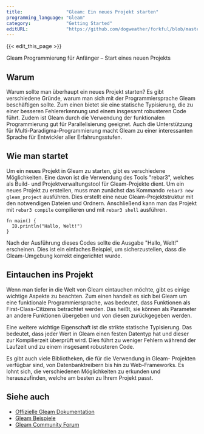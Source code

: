 ```yaml
---
title:                "Gleam: Ein neues Projekt starten"
programming_language: "Gleam"
category:             "Getting Started"
editURL:              "https://github.com/dogweather/forkful/blob/master/content/de/gleam/starting-a-new-project.md"
---
```


{{< edit_this_page >}}

Gleam Programmierung für Anfänger – Start eines neuen Projekts

## Warum

Warum sollte man überhaupt ein neues Projekt starten? Es gibt verschiedene Gründe, warum man sich mit der Programmiersprache Gleam beschäftigen sollte. Zum einen bietet sie eine statische Typisierung, die zu einer besseren Fehlererkennung und einem insgesamt robusteren Code führt. Zudem ist Gleam durch die Verwendung der funktionalen Programmierung gut für Parallelisierung geeignet. Auch die Unterstützung für Multi-Paradigma-Programmierung macht Gleam zu einer interessanten Sprache für Entwickler aller Erfahrungsstufen.

## Wie man startet

Um ein neues Projekt in Gleam zu starten, gibt es verschiedene Möglichkeiten. Eine davon ist die Verwendung des Tools "rebar3", welches als Build- und Projektverwaltungstool für Gleam-Projekte dient. Um ein neues Projekt zu erstellen, muss man zunächst das Kommando `rebar3 new gleam_project` ausführen. Dies erstellt eine neue Gleam-Projektstruktur mit den notwendigen Dateien und Ordnern. Anschließend kann man das Projekt mit `rebar3 compile` compilieren und mit `rebar3 shell` ausführen.

```Gleam
fn main() {
  IO.println("Hallo, Welt!")
}
```

Nach der Ausführung dieses Codes sollte die Ausgabe "Hallo, Welt!" erscheinen. Dies ist ein einfaches Beispiel, um sicherzustellen, dass die Gleam-Umgebung korrekt eingerichtet wurde.

## Eintauchen ins Projekt

Wenn man tiefer in die Welt von Gleam eintauchen möchte, gibt es einige wichtige Aspekte zu beachten. Zum einen handelt es sich bei Gleam um eine funktionale Programmiersprache, was bedeutet, dass Funktionen als First-Class-Citizens betrachtet werden. Das heißt, sie können als Parameter an andere Funktionen übergeben und von diesen zurückgegeben werden.

Eine weitere wichtige Eigenschaft ist die strikte statische Typisierung. Das bedeutet, dass jeder Wert in Gleam einen festen Datentyp hat und dieser zur Kompilierzeit überprüft wird. Dies führt zu weniger Fehlern während der Laufzeit und zu einem insgesamt robusteren Code.

Es gibt auch viele Bibliotheken, die für die Verwendung in Gleam- Projekten verfügbar sind, von Datenbanktreibern bis hin zu Web-Frameworks. Es lohnt sich, die verschiedenen Möglichkeiten zu erkunden und herauszufinden, welche am besten zu Ihrem Projekt passt.

## Siehe auch

- [Offizielle Gleam Dokumentation](https://gleam.run/)
- [Gleam Beispiele](https://github.com/gleam-lang/gleam/)
- [Gleam Community Forum](https://elixirforum.com/c/gleam-lang/)